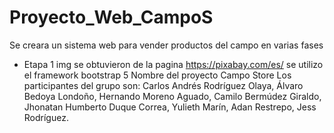 # Proyecto_Web_CampoS
Se creara un sistema web para vender productos del campo en varias fases 

- Etapa 1
img se obtuvieron de la pagina https://pixabay.com/es/
se utilizo el framework bootstrap 5 
Nombre del proyecto Campo Store 
Los participantes del grupo son: Carlos Andrés Rodríguez Olaya, Álvaro Bedoya Londoño, Hernando Moreno Aguado, Camilo
Bermúdez Giraldo, Jhonatan Humberto Duque Correa, Yulieth Marín, Adan Restrepo, Jess
Rodríguez.





